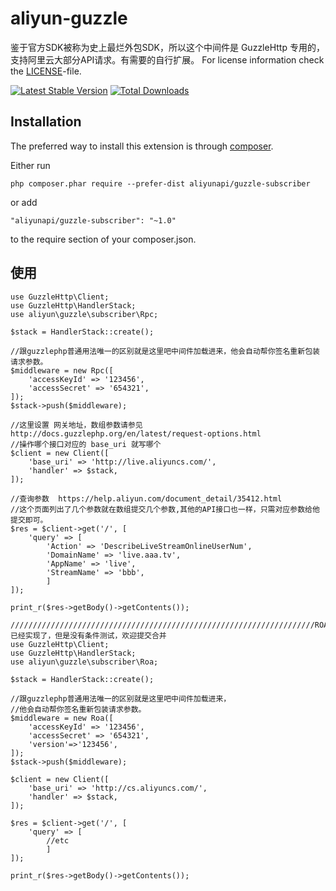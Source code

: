# aliyun-guzzle

鉴于官方SDK被称为史上最烂外包SDK，所以这个中间件是 GuzzleHttp 专用的，支持阿里云大部分API请求。有需要的自行扩展。
For license information check the [LICENSE](LICENSE)-file.

[![Latest Stable Version](https://poser.pugx.org/aliyunapi/guzzle-subscriber/v/stable.png)](https://packagist.org/packages/aliyunapi/guzzle-subscriber)
[![Total Downloads](https://poser.pugx.org/aliyunapi/guzzle-subscriber/downloads.png)](https://packagist.org/packages/aliyunapi/guzzle-subscriber)

Installation
------------

The preferred way to install this extension is through [composer](http://getcomposer.org/download/).

Either run

```
php composer.phar require --prefer-dist aliyunapi/guzzle-subscriber
```

or add

```
"aliyunapi/guzzle-subscriber": "~1.0"
```

to the require section of your composer.json.

使用
------------
````
use GuzzleHttp\Client;
use GuzzleHttp\HandlerStack;
use aliyun\guzzle\subscriber\Rpc;

$stack = HandlerStack::create();

//跟guzzlephp普通用法唯一的区别就是这里吧中间件加载进来，他会自动帮你签名重新包装请求参数。
$middleware = new Rpc([
    'accessKeyId' => '123456',
    'accessSecret' => '654321',
]);
$stack->push($middleware);

//这里设置 网关地址，数组参数请参见 http://docs.guzzlephp.org/en/latest/request-options.html 
//操作哪个接口对应的 base_uri 就写哪个
$client = new Client([
    'base_uri' => 'http://live.aliyuncs.com/',
    'handler' => $stack,
]);

//查询参数  https://help.aliyun.com/document_detail/35412.html 
//这个页面列出了几个参数就在数组提交几个参数,其他的API接口也一样，只需对应参数给他提交即可。
$res = $client->get('/', [
    'query' => [
        'Action' => 'DescribeLiveStreamOnlineUserNum',
        'DomainName' => 'live.aaa.tv',
        'AppName' => 'live',
        'StreamName' => 'bbb',
        ]
]);

print_r($res->getBody()->getContents());

////////////////////////////////////////////////////////////////////ROA已经实现了，但是没有条件测试，欢迎提交合并
use GuzzleHttp\Client;
use GuzzleHttp\HandlerStack;
use aliyun\guzzle\subscriber\Roa;

$stack = HandlerStack::create();

//跟guzzlephp普通用法唯一的区别就是这里吧中间件加载进来，
//他会自动帮你签名重新包装请求参数。
$middleware = new Roa([
    'accessKeyId' => '123456',
    'accessSecret' => '654321',
    'version'=>'123456',
]);
$stack->push($middleware);

$client = new Client([
    'base_uri' => 'http://cs.aliyuncs.com/',
    'handler' => $stack,
]);

$res = $client->get('/', [
    'query' => [
        //etc
        ]
]);

print_r($res->getBody()->getContents());
````

